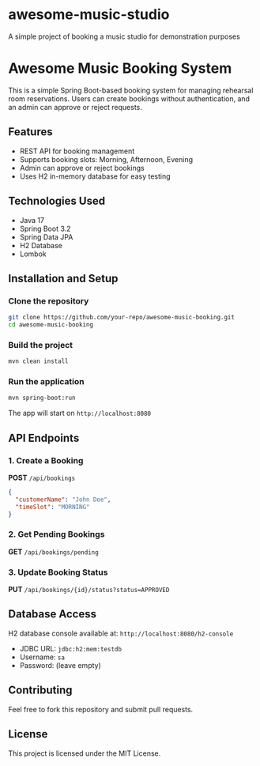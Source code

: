 # awesome-music-studio
A simple project of booking a music studio for demonstration purposes

# Awesome Music Booking System

This is a simple Spring Boot-based booking system for managing rehearsal room reservations. Users can create bookings without authentication, and an admin can approve or reject requests.

## Features
- REST API for booking management
- Supports booking slots: Morning, Afternoon, Evening
- Admin can approve or reject bookings
- Uses H2 in-memory database for easy testing

## Technologies Used
- Java 17
- Spring Boot 3.2
- Spring Data JPA
- H2 Database
- Lombok

## Installation and Setup
### Clone the repository
```sh
git clone https://github.com/your-repo/awesome-music-booking.git
cd awesome-music-booking
```

### Build the project
```sh
mvn clean install
```

### Run the application
```sh
mvn spring-boot:run
```
The app will start on `http://localhost:8080`

## API Endpoints
### 1. Create a Booking
**POST** `/api/bookings`
```json
{
  "customerName": "John Doe",
  "timeSlot": "MORNING"
}
```

### 2. Get Pending Bookings
**GET** `/api/bookings/pending`

### 3. Update Booking Status
**PUT** `/api/bookings/{id}/status?status=APPROVED`

## Database Access
H2 database console available at: `http://localhost:8080/h2-console`
- JDBC URL: `jdbc:h2:mem:testdb`
- Username: `sa`
- Password: (leave empty)

## Contributing
Feel free to fork this repository and submit pull requests.

## License
This project is licensed under the MIT License.

